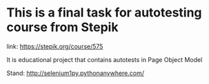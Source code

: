 # This is a final task for autotesting course from Stepik
link: https://stepik.org/course/575

It is educational project that contains autotests in Page Object Model

Stand: http://selenium1py.pythonanywhere.com/